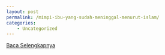 ```yaml
---
layout: post
permalink: /mimpi-ibu-yang-sudah-meninggal-menurut-islam/
categories:
    - Uncategorized
---
```


[Baca Selengkapnya](/04)